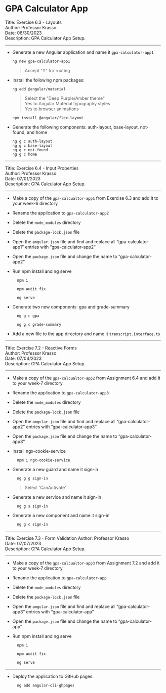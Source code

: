 # GPA Calculator App

Title: Exercise 6.3 - Layouts  
Author: Professor Krasso  
Date: 06/30/2023  
Description: GPA Calculator App Setup.   

---

* Generate a new Angular application and name it `gpa-calculator-app1`

      ng new gpa-calculator-app1

  > Accept "Y" for routing


* Install the following npm packages: 

      ng add @angular/material

  > Select the "Deep Purple/Amber theme"  
  > Yes to Angular Material typography styles  
  > Yes to browser animations  

      npm install @angular/flex-layout
  
* Generate the following components: auth-layout, base-layout, not-found, and home

      ng g c auth-layout
      ng g c base-layout
      ng g c not-found
      ng g c home

---

Title: Exercise 6.4 - Input Properties  
Author: Professor Krasso  
Date: 07/01/2023  
Description: GPA Calculator App Setup.  

---

* Make a copy of the `gpa-calcualtor-app1` from Exercise 6.3 and add it to your week-6 directory 

* Rename the application to `gpa-calculator-app2`

* Delete the `node_modules` directory 

* Delete the `package-lock.json` file

* Open the `angular.json` file and find and replace all “gpa-calculator-app1” entries with “gpa-calculator-app2” 

* Open the `package.json` file and change the name to “gpa-calculator-app2” 

* Run npm install and ng serve 

        npm i 

        npm audit fix

        ng serve

* Generate two new components: gpa and grade-summary

        ng g c gpa

        ng g c grade-summary

* Add a new file to the app directory and name it `transcript.interface.ts`

---

Title: Exercise 7.2 - Reactive Forms  
Author: Professor Krasso  
Date: 07/04/2023  
Description: GPA Calculator App Setup.  

---

* Make a copy of the `gpa-calcualtor-app2` from Assignment 6.4 and add it to your week-7 directory 

* Rename the application to `gpa-calculator-app3`

* Delete the `node_modules` directory 

* Delete the `package-lock.json` file

* Open the `angular.json` file and find and replace all “gpa-calculator-app2” entries with “gpa-calculator-app3” 

* Open the `package.json` file and change the name to “gpa-calculator-app3” 

* Install ngx-cookie-service 

        npm i ngx-cookie-service

* Generate a new guard and name it sign-in

        ng g g sign-in

  > Select 'CanActivate'

* Generate a new service and name it sign-in

        ng g s sign-in

* Generate a new component and name it sign-in

        ng g c sign-in

---

Title: Exercise 7.3 - Form Validation
Author: Professor Krasso  
Date: 07/07/2023  
Description: GPA Calculator App Setup. 

---

* Make a copy of the `gpa-calcualtor-app3` from Assignment 7.2 and add it to your week-7 directory 

* Rename the application to `gpa-calculator-app`

* Delete the `node_modules` directory 

* Delete the `package-lock.json` file

* Open the `angular.json` file and find and replace all “gpa-calculator-app3” entries with “gpa-calculator-app” 

* Open the `package.json` file and change the name to “gpa-calculator-app” 

* Run npm install and ng serve 

        npm i 

        npm audit fix

        ng serve

---

* Deploy the application to GitHub pages 

        ng add angular-cli-ghpages 
